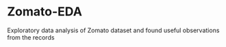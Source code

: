 # Zomato-EDA
Exploratory data analysis of  Zomato dataset and found useful observations from the records 
